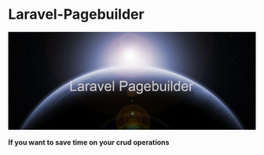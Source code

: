# Laravel-Pagebuilder


![Laravel Pagebuilder](img/laravel-pagebuilder.png)

**If you want to save time on your crud operations**
